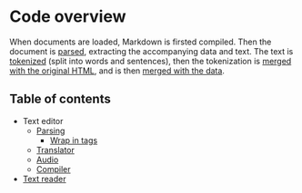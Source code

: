 # Code overview

When documents are loaded, Markdown is firsted compiled. Then the document is [parsed](Parsing.md), extracting the accompanying data and text. The text is [tokenized](Tokenization.md) (split into words and sentences), then the tokenization is [merged with the original HTML](Wrap_in_tags.md), and is then [merged with the data](Compiler.md).

## Table of contents

- Text editor
  - [Parsing](Parsing.md)
    - [Wrap in tags](Wrap_in_tags.md)
  - [Translator](Translations.md)
  - [Audio](Audio.md)
  - [Compiler](Compiler.md)
- [Text reader](Text_reader.md)
